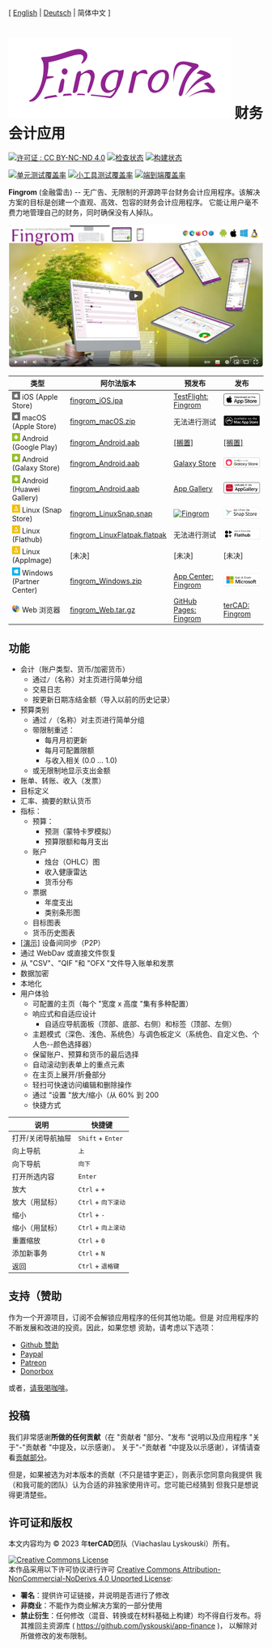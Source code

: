[ [English](./README.md) | [Deutsch](./README_de.md) | 简体中文 ]

# ![Fingrom Logo](./docs/design-flow/logo/main.svg) 财务会计应用
[![许可证 : CC BY-NC-ND 4.0](https://img.shields.io/badge/License-CC_BY--NC--ND_4.0-lightgrey.svg)](https://creativecommons.org/licenses/by-nc-nd/4.0/) 
[![检查状态](https://github.com/lyskouski/app-finance/actions/workflows/push_to_main.yml/badge.svg?branch=main)](https://github.com/lyskouski/app-finance/actions/workflows/push_to_main.yml)
[![构建状态](https://github.com/lyskouski/app-finance/actions/workflows/build.yml/badge.svg)](https://github.com/lyskouski/app-finance/actions/workflows/build.yml)

[![单元测试覆盖率](https://lyskouski.github.io/app-finance/coverage/unit_coverage_badge.svg)](https://lyskouski.github.io/app-finance/coverage/unit/index.html)
[![小工具测试覆盖率](https://lyskouski.github.io/app-finance/coverage/widget_coverage_badge.svg)](https://lyskouski.github.io/app-finance/coverage/widget/index.html)
[![端到端覆盖率](https://lyskouski.github.io/app-finance/coverage/e2e_coverage_badge.svg)](https://lyskouski.github.io/app-finance/coverage/e2e/index.html)

**Fingrom** (金融雷击) -- 无广告、无限制的开源跨平台财务会计应用程序。该解决方案的目标是创建一个直观、高效、包容的财务会计应用程序。 
它能让用户毫不费力地管理自己的财务，同时确保没有人掉队。


[![观看英语视频](./docs/marketing-flow/presentation_video.png)](https://youtu.be/sNTbpILLsOw)


| 类型                      | 阿尔法版本             | 预发布                         | 发布                           |
| ------------------------ | ----------------------| ----------------------------- | ----------------------------- |
| ![Apple](./docs/design-flow/icons/apple.png) iOS (Apple Store)        | [fingrom_iOS.ipa](https://github.com/lyskouski/app-finance/releases/latest) | [TestFlight: Fingrom](https://testflight.apple.com/join/93ECy9ZB) | [![iOS Apple Store](./docs/design-flow/badges/ios.png)](https://apps.apple.com/us/app/fingrom/id6463955600) |
| ![Apple](./docs/design-flow/icons/apple.png) macOS (Apple Store)      | [fingrom_macOS.zip](https://github.com/lyskouski/app-finance/releases/latest) | 无法进行测试 | [![macOS Apple Store](./docs/design-flow/badges/macos.png)](https://apps.apple.com/us/app/fingrom/id6463955600) |
| ![Android](./docs/design-flow/icons/android.png) Android (Google Play)    | [fingrom_Android.aab](https://github.com/lyskouski/app-finance/releases/latest) | [[搁置]](https://github.com/lyskouski/app-finance/issues/129) | [[搁置]](https://github.com/lyskouski/app-finance/issues/129) |
| ![Android](./docs/design-flow/icons/android.png) Android (Galaxy Store)   | [fingrom_Android.aab](https://github.com/lyskouski/app-finance/releases/latest) | [Galaxy Store](https://galaxystore.samsung.com/detail/com.tercad.fingrom) | [![Fingrom](./docs/design-flow/badges/galaxy-store.png)](https://galaxy.store/apFinance) |
| ![Android](./docs/design-flow/icons/android.png) Android (Huawei Gallery) | [fingrom_Android.aab](https://github.com/lyskouski/app-finance/releases/latest) | [App Gallery](https://appgallery.huawei.com/#/app/C109437079) | [![App Gallery](./docs/design-flow/badges/huawei.png)](https://appgallery.huawei.com/#/app/C109437079) |
| ![Linux](./docs/design-flow/icons/linux.png) Linux (Snap Store)       | [fingrom_LinuxSnap.snap](https://github.com/lyskouski/app-finance/releases/latest) | [![Fingrom](https://snapcraft.io/fingrom/badge.svg)](https://snapcraft.io/fingrom) | [![Snapcraft: Fingrom](./docs/design-flow/badges/snap-store.png)](https://snapcraft.io/fingrom) |
| ![Linux](./docs/design-flow/icons/linux.png) Linux (Flathub)          | [fingrom_LinuxFlatpak.flatpak](https://github.com/lyskouski/app-finance/releases/latest)  | 无法进行测试 | [ ![Flathub: Fingrom](./docs/design-flow/badges/flathub.png) ](https://flathub.org/apps/com.tercad.fingrom) |
| ![Linux](./docs/design-flow/icons/linux.png) Linux (AppImage)         | [未决] | [未决] | [未决] |
| ![Windows](./docs/design-flow/icons/windows.png) Windows (Partner Center) | [fingrom_Windows.zip](https://github.com/lyskouski/app-finance/releases/latest) | [App Center: Fingrom](https://appcenter.ms/orgs/terCAD/apps/Fingrom) | [![Microsoft Store](./docs/design-flow/badges/windows.png)](https://apps.microsoft.com/detail/fingrom/9NNPDJ2ST0HV) |
| ![Web Browsers](./docs/design-flow/icons/web.png) Web 浏览器           | [fingrom_Web.tar.gz](https://github.com/lyskouski/app-finance/releases/latest) | [GitHub Pages: Fingrom](https://lyskouski.github.io/app-finance/) | [terCAD: Fingrom](https://tercad.com/app/finance/index.html) |


## 功能
- 会计（账户类型、货币/加密货币）
  - 通过`/`（名称）对主页进行简单分组
  - 交易日志
  - 按更新日期冻结金额（导入以前的历史记录）
- 预算类别
  - 通过 `/`（名称）对主页进行简单分组
  - 带限制重述：
    - 每月月初更新
    - 每月可配置限额
    - 与收入相关 (0.0 ... 1.0)
  - 或无限制地显示支出金额
- 账单、转账、收入（发票）
- 目标定义
- 汇率、摘要的默认货币
- 指标： 
  - 预算：
    - 预测（蒙特卡罗模拟）
    - 预算限额和每月支出
  - 账户
    - 烛台（OHLC）图
    - 收入健康雷达
    - 货币分布
  - 票据
    - 年度支出
    - 类别条形图
  - 目标图表
  - 货币历史图表
- [[演示]](https://youtu.be/RccQ8JpfJs4) 设备间同步（P2P）
- 通过 WebDav 或直接文件恢复
- 从 "CSV"、"QIF "和 "OFX "文件导入账单和发票
- 数据加密
- 本地化
- 用户体验
  - 可配置的主页（每个 "宽度 x 高度 "集有多种配置）
  - 响应式和自适应设计
    - 自适应导航面板（顶部、底部、右侧）和标签（顶部、左侧）
  - 主题模式（深色、浅色、系统色）与调色板定义（系统色、自定义色、个人色--颜色选择器）
  - 保留账户、预算和货币的最后选择
  - 自动滚动到表单上的重点元素
  - 在主页上展开/折叠部分
  - 轻扫可快速访问编辑和删除操作
  - 通过 "设置 "放大/缩小（从 60% 到 200
  - 快捷方式

| 说明             | 快捷键                      |
| --------------- | -------------------------- |
| 打开/关闭导航抽屉  | `Shift` + `Enter`          |
| 向上导航          | `上`                       |
| 向下导航          | `向下`                     |
| 打开所选内容      | `Enter`                    |
| 放大             | `Ctrl` + `+`               |
| 放大（用鼠标）     | `Ctrl` + `向下滚动`         |
| 缩小             | `Ctrl` + `-`               |
| 缩小（用鼠标）     | `Ctrl` + `向上滚动`         |
| 重置缩放          | `Ctrl` + `0`               |
| 添加新事务        | `Ctrl` + `N`               |
| 返回             | `Ctrl` + `退格键`           |
<!--
| 编辑选中的项目     | `Ctrl` + `E`               |
| 删除选中的项目     | `Ctrl` + `D`               |
-->


## 支持（赞助

作为一个开源项目，订阅不会解锁应用程序的任何其他功能。但是 对应用程序的不断发展和改进的投资。因此，如果您想 资助，请考虑以下选项：

* [Github 赞助](https://github.com/users/lyskouski/sponsorship)
* [Paypal](https://www.paypal.me/terCAD)
* [Patreon](https://www.patreon.com/terCAD)
* [Donorbox](https://donorbox.org/tercad)

或者，[请我喝咖啡](https://www.buymeacoffee.com/lyskouski)。


## 投稿

我们非常感谢**所做的任何贡献**（在 "贡献者 "部分、"发布 "说明以及应用程序 "关于"-"贡献者 "中提及，以示感谢）。
关于"-"贡献者 "中提及以示感谢），详情请查看[贡献部分](./CONTRIBUTING_zh-CN.md)。

但是，如果被选为对本版本的贡献（不只是错字更正），则表示您同意向我提供
我（和我可能的团队）认为合适的非独家使用许可。您可能已经猜到 
但我只是想说得更清楚些。


## 许可证和版权

本文内容均为 &copy; 2023 年**terCAD**团队（Viachaslau Lyskouski）所有。

<a rel="license" href="http://creativecommons.org/licenses/by-nc-nd/4.0/"><img alt="Creative Commons License" style="border-width:0" src="https://i.creativecommons.org/l/by-nc-nd/4.0/88x31.png" /></a><br />本作品采用以下许可协议进行许可 <a rel="license" href="http://creativecommons.org/licenses/by-nc-nd/4.0/">Creative Commons Attribution-NonCommercial-NoDerivs 4.0 Unported License</a>:

- **署名**：提供许可证链接，并说明是否进行了修改
- **非商业**：不能作为商业解决方案的一部分使用
- **禁止衍生**：任何修改（混音、转换或在材料基础上构建）均不得自行发布。将其推回主资源库 ( https://github.com/lyskouski/app-finance )，
  以解除对所做修改的发布限制。

